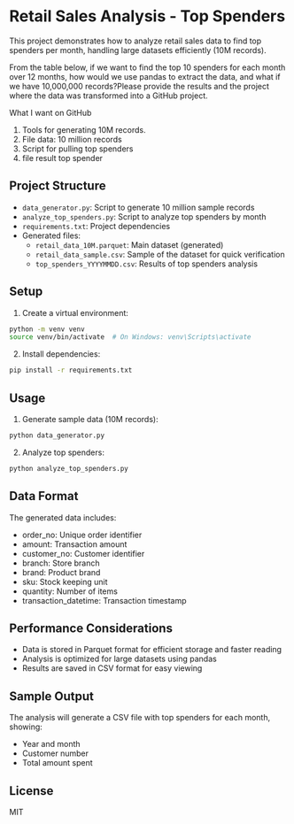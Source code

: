 # Retail Sales Analysis - Top Spenders

This project demonstrates how to analyze retail sales data to find top spenders per month, handling large datasets efficiently (10M records).

From the table below, if we want to find the top 10 spenders for each month over 12 months, how would we use pandas to extract the data, and what if we have 10,000,000 records?Please provide the results and the project where the data was transformed into a GitHub project.

What I want on GitHub
1. Tools for generating 10M records.
2. File data: 10 million records
3. Script for pulling top spenders
4. file result top spender

## Project Structure

- `data_generator.py`: Script to generate 10 million sample records
- `analyze_top_spenders.py`: Script to analyze top spenders by month
- `requirements.txt`: Project dependencies
- Generated files:
  - `retail_data_10M.parquet`: Main dataset (generated)
  - `retail_data_sample.csv`: Sample of the dataset for quick verification
  - `top_spenders_YYYYMMDD.csv`: Results of top spenders analysis

## Setup

1. Create a virtual environment:
```bash
python -m venv venv
source venv/bin/activate  # On Windows: venv\Scripts\activate
```

2. Install dependencies:
```bash
pip install -r requirements.txt
```

## Usage

1. Generate sample data (10M records):
```bash
python data_generator.py
```

2. Analyze top spenders:
```bash
python analyze_top_spenders.py
```

## Data Format

The generated data includes:
- order_no: Unique order identifier
- amount: Transaction amount
- customer_no: Customer identifier
- branch: Store branch
- brand: Product brand
- sku: Stock keeping unit
- quantity: Number of items
- transaction_datetime: Transaction timestamp

## Performance Considerations

- Data is stored in Parquet format for efficient storage and faster reading
- Analysis is optimized for large datasets using pandas
- Results are saved in CSV format for easy viewing

## Sample Output

The analysis will generate a CSV file with top spenders for each month, showing:
- Year and month
- Customer number
- Total amount spent

## License

MIT